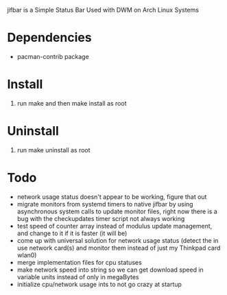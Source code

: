 <p>jifbar is a Simple Status Bar Used with DWM on Arch Linux Systems</p>

<h1>Dependencies</h1>
<ul>

<li>pacman-contrib package</li>

</ul>

<h1>Install</h1>
<ol>

<li>run make and then make install as root</li>

</ol>

<h1>Uninstall</h1>
<ol>

<li>run make uninstall as root</li>

</ol>

<h1>Todo</h1>
<ul>

<li>network usage status doesn't appear to be working, figure that out</li>
<li>migrate monitors from systemd timers to native jifbar by using asynchronous system calls to update monitor files, right now there is a bug with the checkupdates timer script not always working</li>
<li>test speed of counter array instead of modulus update management, and change to it if it is faster (it will be)</li>
<li>come up with universal solution for network usage status (detect the in use network card(s) and monitor them instead of just my Thinkpad card wlan0)</li>
<li>merge implementation files for cpu statuses</li>
<li>make network speed into string so we can get download speed in variable units instead of only in megaBytes</li>
<li>initialize cpu/network usage ints to not go crazy at startup</li>

</ul>

